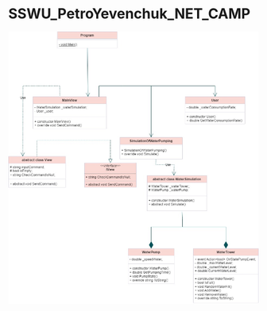 # SSWU_PetroYevenchuk_NET_CAMP
![Image alt](https://github.com/PeterYevenchuk/SSWU_PetroYevenchuk_NET_CAMP/blob/main/Home_Task_3/Home_task_3_1/WaterTowerUML.jpg)
